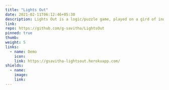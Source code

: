```yaml
---
title: "Lights Out"
date: 2021-02-11T06:12:46+05:30
description: Lights Out is a logic/puzzle game, played on a gird of individual lights, which can either be lit or unlit. The puzzle is won when all of the lights are turned off. You can click on a cell to toggle that light — but it also toggles the light above it, to the left of it, to the right of it, and below it.
link:
repo: https://github.com/g-savitha/LightsOut
pinned: true
thumb:
weight: 5
links:
  - name: Demo
    icon:
    link: https://gsavitha-lightsout.herokuapp.com/
shields:
  - name:
    image:
    link:
---
```

